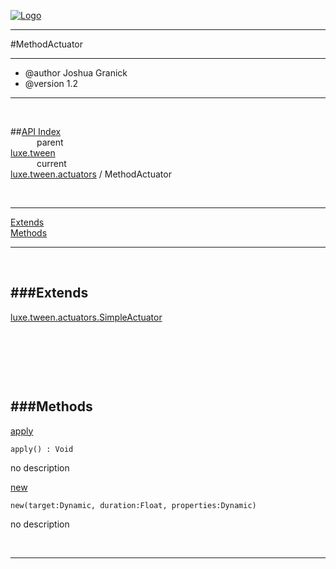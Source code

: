 
[![Logo](../../../../images/logo.png)](../../../../index.html)

---

#MethodActuator

--- 

* @author Joshua Granick
 * @version 1.2

---
<br/>

##[API Index](../../../../api/index.html#luxe.tween)   
&emsp;&emsp;&emsp;parent    
[luxe.tween](../)     
&emsp;&emsp;&emsp;current    
[luxe.tween.actuators](./) / MethodActuator

<br/>

---


[Extends](#Extends)   
[Methods](#Methods)   


---

&nbsp;   

<a class="lift" name="Extends" ></a>
###Extends   
---
<a class="lift" name="luxe.tween.actuators.SimpleActuator" href="{{{rel_path}}}api/luxe/tween/actuators/SimpleActuator.html">luxe.tween.actuators.SimpleActuator</a>

&nbsp;   

&nbsp;   

&nbsp;   

<a class="lift" name="Methods" ></a>
###Methods   
---
<a class="lift" name="apply" href="#apply">apply</a>



`apply() : Void`

<span class="small_desc_flat"> no description </span>   

<a class="lift" name="new" href="#new">new</a>



`new(target:Dynamic, duration:Float, properties:Dynamic) `

<span class="small_desc_flat"> no description </span>   



&nbsp;
&nbsp;
&nbsp;

---  


&nbsp;   
&nbsp;   
